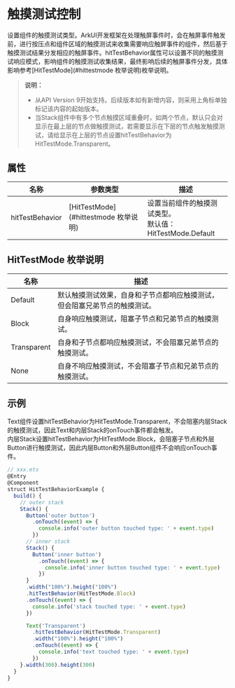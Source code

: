 # 触摸测试控制

设置组件的触摸测试类型。ArkUI开发框架在处理触屏事件时，会在触屏事件触发前，进行按压点和组件区域的触摸测试来收集需要响应触屏事件的组件，然后基于触摸测试结果分发相应的触屏事件。hitTestBehavior属性可以设置不同的触摸测试响应模式，影响组件的触摸测试收集结果，最终影响后续的触屏事件分发，具体影响参考[HitTestMode](#hittestmode 枚举说明)枚举说明。

>  **说明：**
>  - 从API Version 9开始支持。后续版本如有新增内容，则采用上角标单独标记该内容的起始版本。
>  - 当Stack组件中有多个节点触摸区域重叠时，如两个节点，默认只会对显示在最上层的节点做触摸测试，若需要显示在下层的节点触发触摸测试，请给显示在上层的节点设置hitTestBehavior为HitTestMode.Transparent。


## 属性

| **名称**               | **参数类型**     | **描述**                                  |
| -------------------- | -------- | ---------------------------------------- |
| hitTestBehavior      | [HitTestMode](#hittestmode 枚举说明) | 设置当前组件的触摸测试类型。<br>默认值： HitTestMode.Default |

## HitTestMode 枚举说明

  | 名称          | 描述                                       |
  | ------------| ----------------------------------------- |
  | Default     | 默认触摸测试效果，自身和子节点都响应触摸测试，但会阻塞兄弟节点的触摸测试。 |
  | Block       | 自身响应触摸测试，阻塞子节点和兄弟节点的触摸测试。 |
  | Transparent | 自身和子节点都响应触摸测试，不会阻塞兄弟节点的触摸测试。 |
  | None        | 自身不响应触摸测试，不会阻塞子节点和兄弟节点的触摸测试。 |


## 示例

Text组件设置hitTestBehavior为HitTestMode.Transparent，不会阻塞内层Stack的触摸测试，因此Text和内层Stack的onTouch事件都会触发。  
内层Stack设置hitTestBehavior为HitTestMode.Block，会阻塞子节点和外层Button进行触摸测试，因此内层Button和外层Button组件不会响应onTouch事件。

```ts
// xxx.ets
@Entry
@Component
struct HitTestBehaviorExample {
  build() {
    // outer stack
    Stack() {
      Button('outer button')
        .onTouch((event) => {
          console.info('outer button touched type: ' + event.type)
        })
      // inner stack
      Stack() {
        Button('inner button')
          .onTouch((event) => {
            console.info('inner button touched type: ' + event.type)
          })
      }
      .width("100%").height("100%")
      .hitTestBehavior(HitTestMode.Block)
      .onTouch((event) => {
        console.info('stack touched type: ' + event.type)
      })

      Text('Transparent')
        .hitTestBehavior(HitTestMode.Transparent)
        .width("100%").height("100%")
        .onTouch((event) => {
          console.info('text touched type: ' + event.type)
        })
    }.width(300).height(300)
  }
}
```
